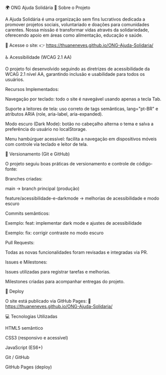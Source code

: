 🌍 ONG Ajuda Solidária
🧡 Sobre o Projeto

A Ajuda Solidária é uma organização sem fins lucrativos dedicada a promover projetos sociais, voluntariado e doações para comunidades carentes.
Nossa missão é transformar vidas através da solidariedade, oferecendo apoio em áreas como alimentação, educação e saúde.

🔗 Acesse o site:
👉 https://thuaneneves.github.io/ONG-Ajuda-Solidaria/

♿ Acessibilidade (WCAG 2.1 AA)

O projeto foi desenvolvido seguindo as diretrizes de acessibilidade da WCAG 2.1 nível AA, garantindo inclusão e usabilidade para todos os usuários.

Recursos Implementados:

Navegação por teclado: todo o site é navegável usando apenas a tecla Tab.

Suporte a leitores de tela: uso correto de tags semânticas, lang="pt-BR" e atributos ARIA (role, aria-label, aria-expanded).

Modo escuro (Dark Mode): botão no cabeçalho alterna o tema e salva a preferência do usuário no localStorage.

Menu hambúrguer acessível: facilita a navegação em dispositivos móveis com controle via teclado e leitor de tela.


🌱 Versionamento (Git e GitHub)

O projeto seguiu boas práticas de versionamento e controle de código-fonte:

Branches criadas:

main → branch principal (produção)

feature/acessibilidade-e-darkmode → melhorias de acessibilidade e modo escuro

Commits semânticos:

Exemplo: feat: implementar dark mode e ajustes de acessibilidade

Exemplo: fix: corrigir contraste no modo escuro

Pull Requests:

Todas as novas funcionalidades foram revisadas e integradas via PR.

Issues e Milestones:

Issues utilizadas para registrar tarefas e melhorias.

Milestones criadas para acompanhar entregas do projeto.

🚀 Deploy

O site está publicado via GitHub Pages:
🔗 https://thuaneneves.github.io/ONG-Ajuda-Solidaria/

💻 Tecnologias Utilizadas

HTML5 semântico

CSS3 (responsivo e acessível)

JavaScript (ES6+)

Git / GitHub

GitHub Pages (deploy)
